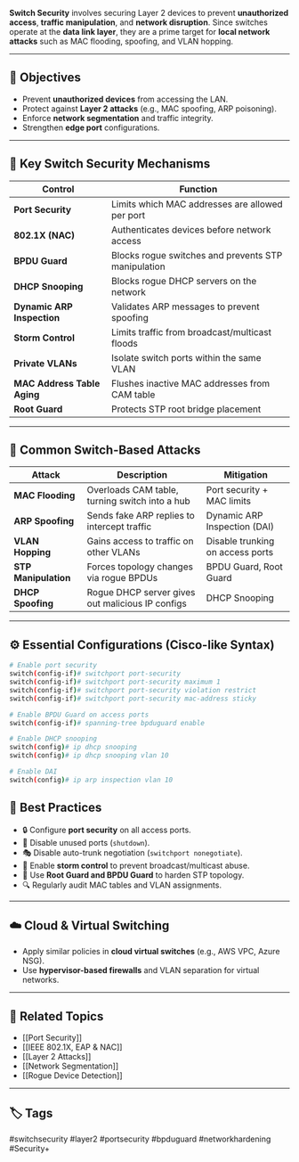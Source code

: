 **Switch Security** involves securing Layer 2 devices to prevent **unauthorized access**, **traffic manipulation**, and **network disruption**. Since switches operate at the **data link layer**, they are a prime target for **local network attacks** such as MAC flooding, spoofing, and VLAN hopping.

---

## 🎯 Objectives

- Prevent **unauthorized devices** from accessing the LAN.
- Protect against **Layer 2 attacks** (e.g., MAC spoofing, ARP poisoning).
- Enforce **network segmentation** and traffic integrity.
- Strengthen **edge port** configurations.

---

## 🔐 Key Switch Security Mechanisms

| Control                    | Function                                                                 |
|----------------------------|--------------------------------------------------------------------------|
| **Port Security**          | Limits which MAC addresses are allowed per port                         |
| **802.1X (NAC)**           | Authenticates devices before network access                             |
| **BPDU Guard**             | Blocks rogue switches and prevents STP manipulation                    |
| **DHCP Snooping**          | Blocks rogue DHCP servers on the network                               |
| **Dynamic ARP Inspection** | Validates ARP messages to prevent spoofing                             |
| **Storm Control**          | Limits traffic from broadcast/multicast floods                         |
| **Private VLANs**          | Isolate switch ports within the same VLAN                              |
| **MAC Address Table Aging**| Flushes inactive MAC addresses from CAM table                          |
| **Root Guard**             | Protects STP root bridge placement                                     |

---

## 🧨 Common Switch-Based Attacks

| Attack                     | Description                                           | Mitigation                          |
|----------------------------|-------------------------------------------------------|-------------------------------------|
| **MAC Flooding**           | Overloads CAM table, turning switch into a hub       | Port security + MAC limits          |
| **ARP Spoofing**           | Sends fake ARP replies to intercept traffic          | Dynamic ARP Inspection (DAI)        |
| **VLAN Hopping**           | Gains access to traffic on other VLANs               | Disable trunking on access ports    |
| **STP Manipulation**       | Forces topology changes via rogue BPDUs              | BPDU Guard, Root Guard              |
| **DHCP Spoofing**          | Rogue DHCP server gives out malicious IP configs     | DHCP Snooping                       |

---

## ⚙️ Essential Configurations (Cisco-like Syntax)

```bash
# Enable port security
switch(config-if)# switchport port-security
switch(config-if)# switchport port-security maximum 1
switch(config-if)# switchport port-security violation restrict
switch(config-if)# switchport port-security mac-address sticky

# Enable BPDU Guard on access ports
switch(config-if)# spanning-tree bpduguard enable

# Enable DHCP snooping
switch(config)# ip dhcp snooping
switch(config)# ip dhcp snooping vlan 10

# Enable DAI
switch(config)# ip arp inspection vlan 10
```

## 🧰 Best Practices

- 🔒 Configure **port security** on all access ports.
- 🧼 Disable unused ports (`shutdown`).
- 🎭 Disable auto-trunk negotiation (`switchport nonegotiate`).
- 📶 Enable **storm control** to prevent broadcast/multicast abuse.
- 🔁 Use **Root Guard and BPDU Guard** to harden STP topology.
- 🔍 Regularly audit MAC tables and VLAN assignments.

---

## ☁️ Cloud & Virtual Switching

- Apply similar policies in **cloud virtual switches** (e.g., AWS VPC, Azure NSG).
- Use **hypervisor-based firewalls** and VLAN separation for virtual networks.

---

## 📎 Related Topics

- [[Port Security]]
- [[IEEE 802.1X, EAP & NAC]]
- [[Layer 2 Attacks]]
- [[Network Segmentation]]
- [[Rogue Device Detection]]

---

## 🏷 Tags

#switchsecurity #layer2 #portsecurity #bpduguard #networkhardening #Security+